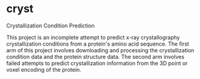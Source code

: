 # cryst
Crystallization Condition Prediction

This project is an incomplete attempt to predict x-ray crystallography crystallization conditions from a protein's amino acid sequence.  The first arm of this project involves downloading and processing the crystallization condition data and the protein structure data.  The second arm involves failed attempts to predict crystallization information from the 3D point or voxel encoding of the protein.
